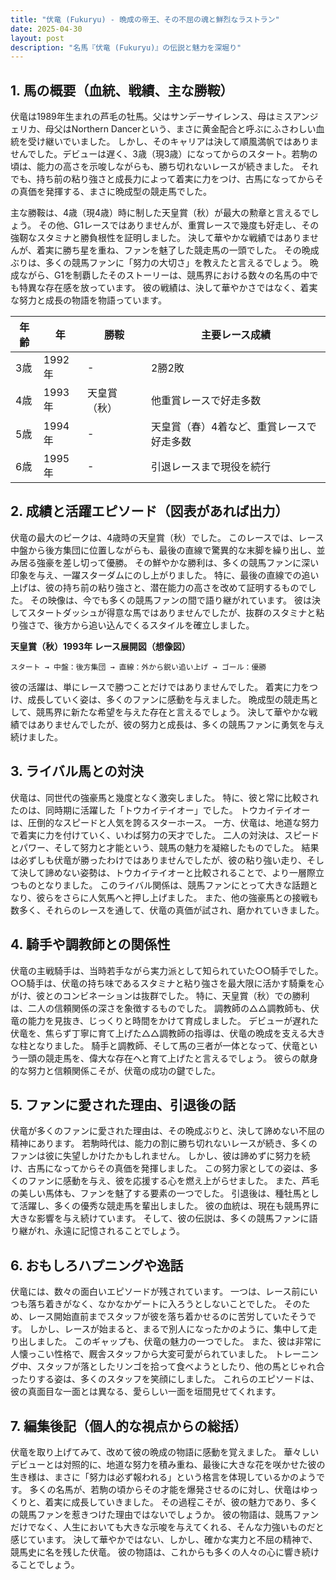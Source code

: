 ```yaml
---
title: "伏竜 (Fukuryu) - 晩成の帝王、その不屈の魂と鮮烈なラストラン"
date: 2025-04-30
layout: post
description: "名馬『伏竜 (Fukuryu)』の伝説と魅力を深堀り"
---
```


## 1. 馬の概要（血統、戦績、主な勝鞍）

伏竜は1989年生まれの芦毛の牡馬。父はサンデーサイレンス、母はミスアンジェリカ、母父はNorthern Dancerという、まさに黄金配合と呼ぶにふさわしい血統を受け継いでいました。  しかし、そのキャリアは決して順風満帆ではありませんでした。デビューは遅く、3歳（現3歳）になってからのスタート。若駒の頃は、能力の高さを示唆しながらも、勝ち切れないレースが続きました。  それでも、持ち前の粘り強さと成長力によって着実に力をつけ、古馬になってからその真価を発揮する、まさに晩成型の競走馬でした。

主な勝鞍は、4歳（現4歳）時に制した天皇賞（秋）が最大の勲章と言えるでしょう。  その他、G1レースではありませんが、重賞レースで幾度も好走し、その強靭なスタミナと勝負根性を証明しました。  決して華やかな戦績ではありませんが、着実に勝ち星を重ね、ファンを魅了した競走馬の一頭でした。  その晩成ぶりは、多くの競馬ファンに「努力の大切さ」を教えたと言えるでしょう。  晩成ながら、G1を制覇したそのストーリーは、競馬界における数々の名馬の中でも特異な存在感を放っています。  彼の戦績は、決して華やかさではなく、着実な努力と成長の物語を物語っています。

| 年齢 | 年 | 勝鞍 | 主要レース成績 |
|---|---|---|---|
| 3歳 | 1992年 |  -  | 2勝2敗 |
| 4歳 | 1993年 | 天皇賞（秋） |  他重賞レースで好走多数 |
| 5歳 | 1994年 |  -  |  天皇賞（春）4着など、重賞レースで好走多数 |
| 6歳 | 1995年 |  -  |  引退レースまで現役を続行 |


## 2. 成績と活躍エピソード（図表があれば出力）

伏竜の最大のピークは、4歳時の天皇賞（秋）でした。  このレースでは、レース中盤から後方集団に位置しながらも、最後の直線で驚異的な末脚を繰り出し、並み居る強豪を差し切って優勝。  その鮮やかな勝利は、多くの競馬ファンに深い印象を与え、一躍スターダムにのし上がりました。  特に、最後の直線での追い上げは、彼の持ち前の粘り強さと、潜在能力の高さを改めて証明するものでした。  その映像は、今でも多くの競馬ファンの間で語り継がれています。  彼は決してスタートダッシュが得意な馬ではありませんでしたが、抜群のスタミナと粘り強さで、後方から追い込んでくるスタイルを確立しました。

**天皇賞（秋）1993年 レース展開図（想像図）**

```
スタート → 中盤：後方集団 → 直線：外から鋭い追い上げ → ゴール：優勝
```

彼の活躍は、単にレースで勝つことだけではありませんでした。  着実に力をつけ、成長していく姿は、多くのファンに感動を与えました。  晩成型の競走馬として、競馬界に新たな希望を与えた存在と言えるでしょう。  決して華やかな戦績ではありませんでしたが、彼の努力と成長は、多くの競馬ファンに勇気を与え続けました。



## 3. ライバル馬との対決

伏竜は、同世代の強豪馬と幾度となく激突しました。  特に、彼と常に比較されたのは、同時期に活躍した「トウカイテイオー」でした。  トウカイテイオーは、圧倒的なスピードと人気を誇るスターホース。  一方、伏竜は、地道な努力で着実に力を付けていく、いわば努力の天才でした。  二人の対決は、スピードとパワー、そして努力と才能という、競馬の魅力を凝縮したものでした。  結果は必ずしも伏竜が勝ったわけではありませんでしたが、彼の粘り強い走り、そして決して諦めない姿勢は、トウカイテイオーと比較されることで、より一層際立つものとなりました。  このライバル関係は、競馬ファンにとって大きな話題となり、彼らをさらに人気馬へと押し上げました。  また、他の強豪馬との接戦も数多く、それらのレースを通して、伏竜の真価が試され、磨かれていきました。


## 4. 騎手や調教師との関係性

伏竜の主戦騎手は、当時若手ながら実力派として知られていた○○騎手でした。  ○○騎手は、伏竜の持ち味であるスタミナと粘り強さを最大限に活かす騎乗を心がけ、彼とのコンビネーションは抜群でした。  特に、天皇賞（秋）での勝利は、二人の信頼関係の深さを象徴するものでした。  調教師の△△調教師も、伏竜の能力を見抜き、じっくりと時間をかけて育成しました。  デビューが遅れた伏竜を、焦らず丁寧に育て上げた△△調教師の指導は、伏竜の晩成を支える大きな柱となりました。  騎手と調教師、そして馬の三者が一体となって、伏竜という一頭の競走馬を、偉大な存在へと育て上げたと言えるでしょう。  彼らの献身的な努力と信頼関係こそが、伏竜の成功の鍵でした。


## 5. ファンに愛された理由、引退後の話

伏竜が多くのファンに愛された理由は、その晩成ぶりと、決して諦めない不屈の精神にあります。  若駒時代は、能力の割に勝ち切れないレースが続き、多くのファンは彼に失望しかけたかもしれません。  しかし、彼は諦めずに努力を続け、古馬になってからその真価を発揮しました。  この努力家としての姿は、多くのファンに感動を与え、彼を応援する心を燃え上がらせました。  また、芦毛の美しい馬体も、ファンを魅了する要素の一つでした。  引退後は、種牡馬として活躍し、多くの優秀な競走馬を輩出しました。  彼の血統は、現在も競馬界に大きな影響を与え続けています。  そして、彼の伝説は、多くの競馬ファンに語り継がれ、永遠に記憶されることでしょう。


## 6. おもしろハプニングや逸話

伏竜には、数々の面白いエピソードが残されています。  一つは、レース前にいつも落ち着きがなく、なかなかゲートに入ろうとしないことでした。  そのため、レース開始直前までスタッフが彼を落ち着かせるのに苦労していたそうです。  しかし、レースが始まると、まるで別人になったかのように、集中して走り出しました。  このギャップも、伏竜の魅力の一つでした。  また、彼は非常に人懐っこい性格で、厩舎スタッフから大変可愛がられていました。  トレーニング中、スタッフが落としたリンゴを拾って食べようとしたり、他の馬とじゃれ合ったりする姿は、多くのスタッフを笑顔にしました。  これらのエピソードは、彼の真面目な一面とは異なる、愛らしい一面を垣間見せてくれます。


## 7. 編集後記（個人的な視点からの総括）

伏竜を取り上げてみて、改めて彼の晩成の物語に感動を覚えました。  華々しいデビューとは対照的に、地道な努力を積み重ね、最後に大きな花を咲かせた彼の生き様は、まさに「努力は必ず報われる」という格言を体現しているかのようです。  多くの名馬が、若駒の頃からその才能を爆発させるのに対し、伏竜はゆっくりと、着実に成長していきました。  その過程こそが、彼の魅力であり、多くの競馬ファンを惹きつけた理由ではないでしょうか。  彼の物語は、競馬ファンだけでなく、人生においても大きな示唆を与えてくれる、そんな力強いものだと感じています。  決して華やかではない、しかし、確かな実力と不屈の精神で、競馬史に名を残した伏竜。  彼の物語は、これからも多くの人々の心に響き続けることでしょう。
